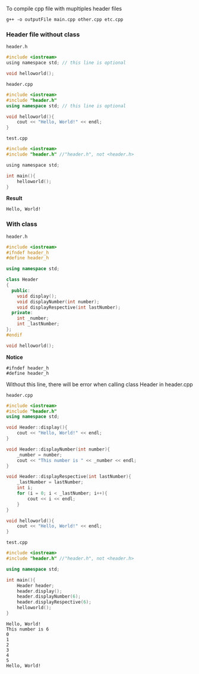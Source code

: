 To compile cpp file with mupltiples header files

```
g++ -o outputFile main.cpp other.cpp etc.cpp
```

### Header file without class

``header.h``

```c
#include <iostream>
using namespace std; // this line is optional

void helloworld();
```

``header.cpp``

```c++
#include <iostream>
#include "header.h"
using namespace std; // this line is optional

void helloworld(){
	cout << "Hello, World!" << endl;
}
```

``test.cpp``

```c
#include <iostream>
#include "header.h" //"header.h", not <header.h>

using namespace std;

int main(){
	helloworld();
}
```

**Result**

```
Hello, World!
```

### With class

``header.h``

```cpp
#include <iostream>
#ifndef header_h
#define header_h

using namespace std;

class Header
{
  public:
    void display();
    void displayNumber(int number);
    void displayRespective(int lastNumber);
  private:
    int _number;
    int _lastNumber;
};
#endif

void helloworld();
```

**Notice**

```
#ifndef header_h
#define header_h
```
Without this line, there will be error when calling class Header in header.cpp

``header.cpp``

```cpp
#include <iostream>
#include "header.h"
using namespace std;

void Header::display(){
	cout << "Hello, World!" << endl;
}

void Header::displayNumber(int number){
	_number = number;
	cout << "This number is " << _number << endl;
}

void Header::displayRespective(int lastNumber){
	_lastNumber = lastNumber;
	int i;
	for (i = 0; i < _lastNumber; i++){
		cout << i << endl;
	}
}

void helloworld(){
	cout << "Hello, World!" << endl;
}
```

``test.cpp``

```cpp
#include <iostream>
#include "header.h" //"header.h", not <header.h>

using namespace std;

int main(){
	Header header;
	header.display();
	header.displayNumber(6);
	header.displayRespective(6);
	helloworld();
}
```

```
Hello, World!
This number is 6
0
1
2
3
4
5
Hello, World!
```
